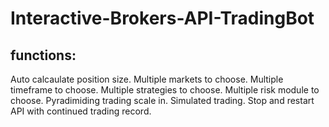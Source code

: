 # Interactive-Brokers-API-TradingBot

functions:
---------------------------------------------------
Auto calcaulate position size.
Multiple markets to choose.
Multiple timeframe to choose.
Multiple strategies to choose.
Multiple risk module to choose.
Pyradimiding trading scale in.
Simulated trading.
Stop and restart API with continued trading record. 
